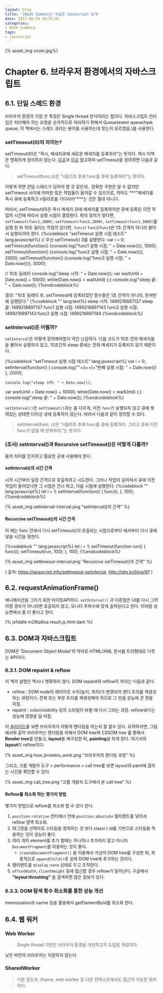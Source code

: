 ```yaml
---
layout: blog
title: '[Book Summary] 속깊은 Javascript 6/9'
date: 2017-06-29 18:35:01
categories:
- Book Summary
tags:
- javascript
---
```


{% asset_img cover.jpg%} 

# Chapter 6. 브라우저 환경에서의 자바스크립트

## 6.1. 단일 스레드 환경
브라우저 환경의 가장 큰 특징은 Single thread 방식이라는 점이다. 자바스크립트 런타임은 처리해야 하는 요청을 순차적으로 처리하기 위해서 Queue(event queue/task queue, 이 책에서는 스레드 큐라는 용어를 사용하는데 맞는지 모르겠음.)를 사용한다.

### setTimeout(0)의 의미는?
setTimeout(0)은  "즉시, 메세지큐에 새로운 메세지를 등록하라"는 뜻이다. 역시 이책은 명확하게 정의하지 않는다. [이곳](""https://stackoverflow.com/questions/33955650/what-is-settimeout-doing-when-set-to-0-milliseconds/33955673")과 [이곳]("http://blog.carbonfive.com/2013/10/27/the-javascript-event-loop-explained/") 참고하여 setTimeout을 정의하면 다음과 같다.

> setTimeout(func,n)은 "n밀리초 후에 func를 큐에 등록하라"는 뜻이다. 

이렇게 하면 전담 스레드가 있어야 할 것 같은데.. 정확한 구현은 알 수 없지만 setTimeout 사이에 어떠한 많은 작업들이 들어갈 수 있으므로, 적어도 ***"메세지를 즉시 큐에 등록하고 n밀리초를 기다리라"***는 것은 절대 아니다.

따라서, setTimeout(0)은 즉시 메세지 큐에 메세지를 등록하지만 큐에 등록된 이전 작업의 시간에 따라서 실행 시점이 결정된다. 위의 정의가 맞다면, ```setTimeout(func1,1000)```, ```setTimeout(func2,2000)```, ```setTimeout(func3,3000)```를 실행 한 뒤 10초 걸리는 작업이 있다면, ```func1```/  ```func2```/```func3```은 1초 간격이 아니라 몰아서 실행되어야 한다. 
{%codeblock "setTimeout 실행 시점 테스트" lang:javascript%}
// 우선 setTimeout() 3를 실행한다.
var i = 0;
setTimeout(function() {console.log("func1 실행 시점: " + Date.now())}, 1000);
setTimeout(function() {console.log("func2 실행 시점: " + Date.now())}, 2000);
setTimeout(function() {console.log("func3 실행 시점: " + Date.now())}, 3000);

// 10초 딜레이
console.log("sleep 시작: " + Date.now());
var waitUntil = Date.now() + 10000;
while(Date.now() < waitUntil) {;}
console.log("sleep 끝: " + Date.now());
{%endcodeblock%}

결과: "10초 딜레이 후, setTimeout에 등록되었던 함수들은 1초 간격이 아니라, 한꺼번에 실행된다."
{%codeblock "" lang:text%}
sleep 시작: 1499216887137
sleep 끝: 1499216897137
func1 실행 시점: 1499216897143
func2 실행 시점: 1499216897143
func3 실행 시점: 1499216897144
{%endcodeblock%}

### setInterval()은 어떨까?

```setInterval```은 어떻게 정의해야할지 약간 난감하다. 다음 코드가 10초 전의 메세지들을 몰아서 실행하지 않고, 10초간의 sleep 중에는 전혀 메세지가 등록되지 않기 때문이다.

{%codeblock "setTimeout 실행 시점 테스트" lang:javascript%}
var i = 0;
setInterval(function() {
    console.log(""+(i++)+"번째 실행 시점: " + Date.now())
}, 2000);

    console.log("sleep 시작: " + Date.now());
var waitUntil = Date.now() + 10000;
while(Date.now() < waitUntil) {;}
console.log("sleep 끝: " + Date.now());
{%endcodeblock%}

```setInterval()```은 ```setTimeout()```과는 좀 다르게, 이전 ```func```가 실행되지 않고 큐에 쌓여있는 상태면 더이상 큐에 등록하지 않는다. 따라서 다음과 같이 정의할 수 있다.

> setInterval(func, n)은 "n밀리초 후에 func를 큐에 등록하라. 그리고 큐에 이전 func가 없을 때 반복하라."는 뜻이다. 

### (조사) setInterval()과 Recursive setTimeout()은 어떻게 다를까?
둘의 차이를 인지하고 필요한 곳에 사용해야 한다.

#### setInterval()의 시간 간격
시작 시간부터 일정 간격으로 호출하려고 시도한다. 그러나 작업이 길어져서 큐에 이전 작업이 들어있다면 그 시점은 건너 뛰고, 다음 시점에 실행한다. 
{%codeblock "" lang:javascript%}
let i = 1;
setInterval(function() {
  func(i);
}, 100);
{%endcodeblock%}

{% asset_img setinterval-interval.png "setInterval()의 간격" %}

#### Recurcive setTimeout()의 시간 간격
이 때는 func 안에서 다시 setTimeout()이 호출되는 시점으로부터 에서부터 다시 큐에 넣을 시간을 정한다.  

{%codeblock "" lang:javascript%}
let i = 1;
setTimeout(function run() {
  func(i);
  setTimeout(run, 100);
}, 100);
{%endcodeblock%}

{% asset_img settimeout-interval.png "Recurcive setTimeout()의 간격" %}

( 출처: https://javascript.info/settimeout-setinterval, http://jdm.kr/blog/97 )

## 6.2. requestAnimationFrame()
애니메이션을 그리기 위한 타이밍API이다. ```setInterval()``` 과 다른점은 UI를 다시 그려야할 경우가 아니라면 호출되지 않고, 모니터 주파수에 맞게 출력된다고 한다. 이처럼 성능면에서 좀 더 좋다고 한다.

{% jsfiddle m29tp6xq result,js,html dark %}

## 6.3. DOM과 자바스크립트

DOM은 'Document Object Model'의 약자로 HTML/XML 문서를 트리형태로 다루는 API이다. 

### 6.3.1. DOM repaint & reflow

이 책의 설명은 역시나 명확하지 않다. DOM repaint와 reflow의 차이는 다음과 같다.
- reflow : DOM node의 레이아웃 수치(높이, 위치)가 변경되어 랜더 트리를 재생성하는 과정이다. 전체 또는 부분 트리를 재생성해야 하므로 그 만큼 성능에 큰 영을 미침. 
- repaint : color/visibility 등의 스타일이 바뀔 때 다시 그리는 과정. reflow보다는 성능에 영향을 덜 미침.

이 [슬라이드]("https://www.slideshare.net/myposter_techtalks/how-browsers-work-74804349")를 보면 브라우저가 어떻게 랜더링을 하는지 잘 알수 있다. 요약하자면, 그림에서와 같이 브라우저는 렌더링을 위해서 DOM tree와 CSSOM tree 를 통해서 **Render tree**를 만들고, **layout**을 재구성한 뒤, **painting**을 하게 된다. 여기서의 **layout**이 reflow이다.

{% asset_img how_browers_work.png "브라우저의 렌더링 과정" %}

그리고, 크롬 개발자 도구 > performance > call tree를 보면 layout과 paint에 걸리는 시간을 확인할 수 있다.
 
{% asset_img call_tree.png "크롬 개발자 도구에서 본 call tree" %}

#### Reflow를 최소화 하는 몇가지 방법
몇가지 방법으로 reflow를 최소화 할 수 있다 한다.
1.  ```position:relative``` 컨터에너 안에 ```position:absolute``` 엘리멘트를 넣어서 reflow 영역 최소화. 
1. 태그명을 선택자로 스타일을 정의하는 것 보다 class나 id를 기반으로 스타일을 적용하는 것이 성능이 좋다.
1. 여러 개의 element를 추가 할때는 하나하나 추가하지 말고 아니라 ```DocumentFragment```를 이용하는 것이 좋다.
    - ```createDocumentFragment()``` 을 이용해서 가상의 DOM tree를 구성한 뒤, 최종적으로 ```appendChild()```로 실제 DOM tree에 추가하는 것이다.
1. 엘리멘트를 ```display:none``` 상태로 두고 조작한다.
1. ```offsetWidth```, ```clientHeight``` 등에 접근할 경우 reflow가 일어난다. 구글에서 **"layout thrashing"** 을 검색하면 많은 정보가 있다.  
    


### 6.3.3. DOM 탐색 횟수 최소화를 통한 성능 개선

memoization과 cache 등을 활용해서 getElementById를 최소화 한다. 

## 6.4. 웹 워커

### Web Worker

> Single thread 기반인 브라우저 환경을 개선하고자 도입된 개념이다.

낮은 버전의 브라우저는 지원하지 않는다.

### SharedWorker

> 다른 윈도우, iframe, web worker 등 다른 컨텍스트에서도 접근이 가능한 워커이다.